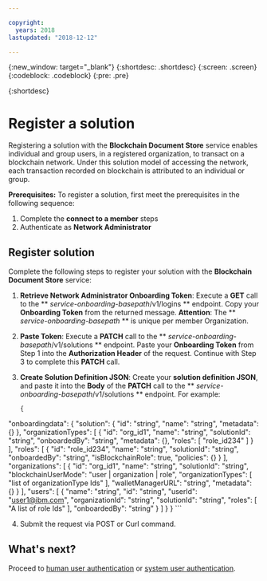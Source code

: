 ```yaml
---

copyright:
  years: 2018
lastupdated: "2018-12-12"

---
```


{:new_window: target="_blank"}
{:shortdesc: .shortdesc}
{:screen: .screen}
{:codeblock: .codeblock}
{:pre: .pre}

{:shortdesc}

# Register a solution

Registering a solution with the **Blockchain Document Store** service enables individual and group users, in a registered organization, to transact on a blockchain network. Under this solution model of accessing the network, each
transaction recorded on blockchain is attributed to an individual or group.

**Prerequisites:**  To register a solution, first meet the prerequisites in the following sequence:
1. Complete the **connect to a member** steps  
2. Authenticate as **Network Administrator**  

## Register solution

Complete the following steps to register your solution with the **Blockchain Document Store** service:

1. **Retrieve Network Administrator Onboarding Token**: Execute a **GET** call to the ** *service-onboarding-basepath*/v1/logins ** endpoint. Copy your **Onboarding Token** from the returned message. **Attention**: The ** *service-onboarding-basepath* ** is unique per member Organization.

2. **Paste Token**: Execute a **PATCH** call to the ** *service-onboarding-basepath*/v1/solutions ** endpoint. Paste your **Onboarding Token** from Step 1 into the **Authorization Header** of the request. Continue with Step 3 to complete this **PATCH** call.

3. **Create Solution Definition JSON**: Create your **solution definition JSON**, and paste it into the **Body** of the **PATCH** call to the ** *service-onboarding-basepath*/v1/solutions ** endpoint. For example:
    ```
    {
  "onboardingdata": {
    "solution": {
      "id": "string",
      "name": "string",
      "metadata": {}
    },
    "organizationTypes": [
      {
        "id": "org_id1",
        "name": "string",
        "solutionId": "string",
        "onboardedBy": "string",
        "metadata": {},
        "roles": [
          "role_id234"
        ]
      }
    ],
    "roles": [
      {
        "id": "role_id234",
        "name": "string",
        "solutionId": "string",
        "onboardedBy": "string",
        "isBlockchainRole": true,
        "policies": {}
      }
    ],
    "organizations": [
      {
        "id": "org_id1",
        "name": "string",
        "solutionId": "string",
        "blockchainUserMode": "user | organization | role",
        "organizationTypes": [
          "list of organizationType Ids"
        ],
        "walletManagerURL": "string",
        "metadata": {}
      }
    ],
    "users": [
      {
        "name": "string",
        "id": "string",
        "userId": "user1@ibm.com",
        "organizationId": "string",
        "solutionId": "string",
        "roles": [
          "A list of role Ids"
        ],
        "onboardedBy": "string"
      }
    ]
  }
}
    ```

4. Submit the request via POST or Curl command.

## What's next?
Proceed to [human user authentication](auth-user.html) or [system user authentication](auth-system.html).

